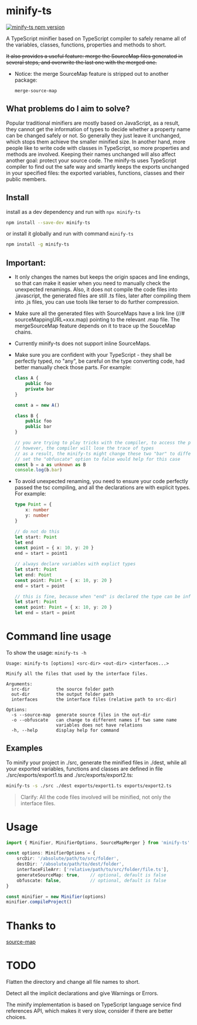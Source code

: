 # minify-ts
[![minify-ts npm version](https://img.shields.io/npm/v/minify-ts.svg?style=popout&color=blue&label=minify-ts)](https://www.npmjs.com/package/minify-ts)

A TypeScript minifier based on TypeScript compiler to safely rename all of the variables, classes, functions, properties and methods to short.

~~It also provides a useful feature: merge the SourceMap files generated in several steps, and overwrite the last one with the merged one.~~

* Notice: the merge SourceMap feature is stripped out to another package:

    `merge-source-map`

## What problems do I aim to solve?
   Popular traditional minifiers are mostly based on JavaScript, as a result, they cannot get the information of types to decide whether a property name can be changed safely or not. So generally they just leave it unchanged, which stops them achieve the smaller minified size. In another hand, more people like to write code with classes in TypeScript, so more properties and methods are involved. Keeping their names unchanged will also affect another goal: protect your source code. The minify-ts uses TypeScript compiler to find out the safe way and smartly keeps the exports unchanged in your specified files: the exported variables, functions, classes and their public members.

## Install
install as a dev dependency and run with `npx minify-ts`
```sh
npm install --save-dev minify-ts
```
or install it globally and run with command `minify-ts`
```sh
npm install -g minify-ts
```

## Important:

* It only changes the names but keeps the origin spaces and line endings, so that can make it easier when you need to manually check the unexpected renamings. Also, it does not compile the code files into .javascript, the generated files are still .ts files, later after compiling them into .js files, you can use tools like terser to do further compression.

* Make sure all the generated files with SourceMaps have a link line (//# sourceMappingURL=xxx.map) pointing to the relevant .map file. The mergeSourceMap feature depends on it to trace up the SouceMap chains.

* Currently minify-ts does not support inline SourceMaps.

* Make sure you are confident with your TypeScript - they shall be perfectly typed, no "any", be careful on the type converting code, had better manually check those parts. For example:
    ```ts
    class A {
        public foo
        private bar
    }

    const a = new A()

    class B {
        public foo
        public bar
    }

    // you are trying to play tricks with the compiler, to access the private member of A
    // however, the compiler will lose the trace of types
    // as a result, the minify-ts might change these two "bar" to different names
    // set the "obfuscate" option to false would help for this case
    const b = a as unknown as B
    console.log(b.bar)
    ```

* To avoid unexpected renaming, you need to ensure your code perfectly passed the tsc compiling, and all the declarations are with explicit types. For example:
    ```ts
    type Point = {
        x: number
        y: number
    }

    // do not do this
    let start: Point
    let end
    const point = { x: 10, y: 20 }
    end = start = point1

    // always declare variables with explict types
    let start: Point
    let end: Point
    const point: Point = { x: 10, y: 20 }
    end = start = point

    // this is fine, because when "end" is declared the type can be infered
    let start: Point
    const point: Point = { x: 10, y: 20 }
    let end = start = point
    ```

# Command line usage
To show the usage: `minify-ts -h`
```
Usage: minify-ts [options] <src-dir> <out-dir> <interfaces...>

Minify all the files that used by the interface files.

Arguments:
  src-dir          the source folder path
  out-dir          the output folder path
  interfaces       the interface files (relative path to src-dir)

Options:
  -s --source-map  generate source files in the out-dir
  -o --obfuscate   can change to different names if two same name
                   variables does not have relations
  -h, --help       display help for command
```

## Examples
To minify your project in ./src, generate the minified files in ./dest, while all your exported variables, functions and classes are defined in file ./src/exports/export1.ts and ./src/exports/export2.ts:
```sh
minify-ts -s ./src ./dest exports/export1.ts exports/export2.ts
```
> Clarify: All the code files involved will be minified, not only the interface files.

# Usage
```ts
import { Minifier, MinifierOptions, SourceMapMerger } from 'minify-ts'

const options: MinifierOptions = {
    srcDir: '/absolute/path/to/src/folder',
    destDir: '/absolute/path/to/dest/folder',
    interfaceFileArr: ['relative/path/to/src/folder/file.ts'],
    generateSourceMap: true,    // optional, default is false
    obfuscate: false,           // optional, default is false
}

const minifier = new Minifier(options)
minifier.compileProject()
```

# Thanks to
[source-map](https://github.com/mozilla/source-map)

# TODO
Flatten the directory and change all file names to short.

Detect all the implicit declarations and give Warnings or Errors.

The minify implementation is based on TypeScript language service find references API, which makes it very slow, consider if there are better choices.